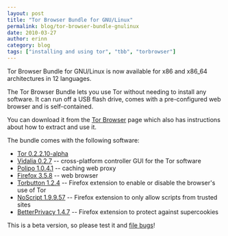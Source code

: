 ```yaml
---
layout: post
title: "Tor Browser Bundle for GNU/Linux"
permalink: blog/tor-browser-bundle-gnulinux
date: 2010-03-27
author: erinn
category: blog
tags: ["installing and using tor", "tbb", "torbrowser"]
---
```


Tor Browser Bundle for GNU/Linux is now available for x86 and x86\_64 architectures in 12 languages.

The Tor Browser Bundle lets you use Tor without needing to install any software. It can run off a USB flash drive, comes with a pre-configured web browser and is self-contained.

You can download it from the [Tor Browser](http://www.torproject.org/torbrowser/) page which also has instructions about how to extract and use it.

The bundle comes with the following software:

- [Tor 0.2.2.10-alpha](https://www.torproject.org/)
- [Vidalia 0.2.7](https://www.torproject.org/vidalia/) -- cross-platform controller GUI for the Tor software
- [Polipo 1.0.4.1](https://www.pps.jussieu.fr/~jch/software/polipo/) -- caching web proxy
- [Firefox 3.5.8](http://www.mozilla.com/firefox/) -- web browser
- [Torbutton 1.2.4](https://www.torproject.org/torbutton/) -- Firefox extension to enable or disable the browser's use of Tor
- [NoScript 1.9.9.57](http://noscript.net/) -- Firefox extension to only allow scripts from trusted sites
- [BetterPrivacy 1.4.7](https://addons.mozilla.org/en-US/firefox/addon/6623) -- Firefox extension to protect against supercookies

This is a beta version, so please test it and [file bugs](https://bugs.torproject.org/)!

